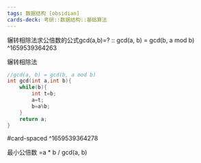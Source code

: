 ```yaml
---
tags: 数据结构 [obsidian]
cards-deck: 考研::数据结构::基础算法
---
```


辗转相除法求公倍数的公式gcd(a,b)=? :: gcd(a, b) = gcd(b, a mod b) ^1659539364263

辗转相除法
```c
//gcd(a, b) = gcd(b, a mod b)
int gcd(int a,int b){
    while(b){
        int t=b;
        a=t;
        b=a%b;
    }
    return a;
}
```
#card-spaced 
^1659539364278

最小公倍数 =a * b / gcd(a, b)